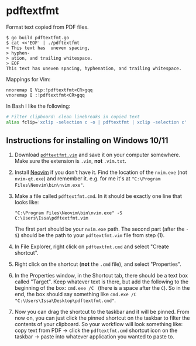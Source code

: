 # pdftextfmt

Format text copied from PDF files.

    $ go build pdftextfmt.go
    $ cat <<'EOF' | ./pdftextfmt
    > This text has  uneven spacing,
    > hyphen-
    > ation, and trailing whitespace.  
    > EOF
    This text has uneven spacing, hyphenation, and trailing whitespace.

Mappings for Vim:

    nnoremap Q Vip:!pdftextfmt<CR>gqq
    vnoremap Q :!pdftextfmt<CR>gqq

In Bash I like the following:

```bash
# Filter clipboard: clean linebreaks in copied text
alias fclip='xclip -selection c -o | pdftextfmt | xclip -selection c'
```

## Instructions for installing on Windows 10/11

1. Download [`pdftextfmt.vim`](https://raw.githubusercontent.com/riceissa/pdftextfmt/master/pdftextfmt.vim) and save it on your computer somewhere. Make sure the extension is `.vim`, **not** `.vim.txt`.
2. Install [Neovim](https://github.com/neovim/neovim/blob/master/INSTALL.md) if you don't have it. Find the location of the `nvim.exe` (not `nvim-qt.exe`) and remember it. e.g. for me it's at `"C:\Program Files\Neovim\bin\nvim.exe"`.
3. Make a file called `pdftextfmt.cmd`. In it should be exactly one line that looks like:

   ```
   "C:\Program Files\Neovim\bin\nvim.exe" -S C:\Users\Issa\pdftextfmt.vim
   ```

   The first part should be your `nvim.exe` path. The second part (after the `-S`) should be the path to your `pdftextfmt.vim` file from step (1).

4. In File Explorer, right click on `pdftextfmt.cmd` and select "Create shortcut".
5. Right click on the shortcut (**not** the `.cmd` file), and select "Properties".
6. In the Properties window, in the Shortcut tab, there should be a text box called "Target". Keep whatever text is there, but add the following to the beginning of the box: `cmd.exe /C ` (there is a space after the `C`). So in the end, the box should say something like `cmd.exe /C "C:\Users\Issa\Desktop\pdftextfmt.cmd"`.
7. Now you can drag the shortcut to the taskbar and it will be pinned. From now on, you can just click the pinned shortcut on the taskbar to filter the contents of your clipboard. So your workflow will look something like: copy text from PDF → click the `pdftextfmt.cmd` shortcut icon on the taskbar → paste into whatever application you wanted to paste to.

